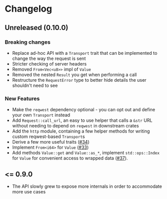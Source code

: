 # Changelog

## Unreleased (0.10.0)

### Breaking changes

* Replace ad-hoc API with a `Transport` trait that can be implemented to change the way the request is sent
* Stricter checking of server headers
* Removed `From<Vec<u8>>` impl of `Value`
* Removed the nested `Result` you get when performing a call
* Restructure the `RequestError` type to better hide details the user shouldn't need to see

### New Features

* Make the `reqwest` dependency optional - you can opt out and define your own `Transport` instead
* Add `Request::call_url`, an easy to use helper that calls a `&str` URL without needing to depend on `reqwest` in downstream crates
* Add the `http` module, containing a few helper methods for writing custom reqwest-based `Transport`s
* Derive a few more useful traits ([#34](https://github.com/jonas-schievink/xml-rpc-rs/pull/34))
* Implement `From<i64>` for `Value` ([#33](https://github.com/jonas-schievink/xml-rpc-rs/pull/33))
* Add methods `Value::get` and `Value::as_*`, implement `std::ops::Index` for `Value` for convenient access to wrapped
  data ([#37](https://github.com/jonas-schievink/xml-rpc-rs/pull/37)).

## <= 0.9.0

* The API slowly grew to expose more internals in order to accommodate more use cases
